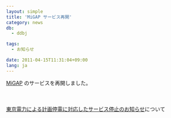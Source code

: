 ```yaml
---
layout: simple
title: 'MiGAP サービス再開'
category: news
db:
  - ddbj

tags:
  - お知らせ

date: 2011-04-15T11:31:04+09:00
lang: ja
---
```


<a href="http://www.migap.org/index.php/ja" target="_blank">MiGAP</a> のサービスを再開しました。<br><br><br><br><a href="/archives/6195.html">東京電力による計画停電に対応したサービス停止のお知らせ</a>について
